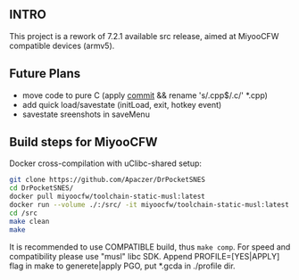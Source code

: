 ## INTRO

This project is a rework of 7.2.1 available src release, aimed at MiyooCFW compatible devices (armv5).

## Future Plans
- move code to pure C (apply [commit](https://github.com/libretro/snes9x2002/commit/7a7857f47b33f1b63fb585d2dc6c60d87c3e928f#diff-542e90878b5c30fbd7f56346c17ac4f10819c0af1a4fc200a2a63e9ef6a5641a) && rename 's/\.cpp$/.c/' *.cpp)
- add quick load/savestate (initLoad, exit, hotkey event)
- savestate sreenshots in saveMenu

## Build steps for MiyooCFW

Docker cross-compilation with uClibc-shared setup:
```sh
git clone https://github.com/Apaczer/DrPocketSNES
cd DrPocketSNES/
docker pull miyoocfw/toolchain-static-musl:latest
docker run --volume ./:/src/ -it miyoocfw/toolchain-static-musl:latest
cd /src
make clean
make
```
It is recommended to use COMPATIBLE build, thus `make comp`. For speed and compatibility please use "musl" libc SDK. Append PROFILE=[YES|APPLY] flag in make to generete|apply PGO, put *.gcda in ./profile dir.
